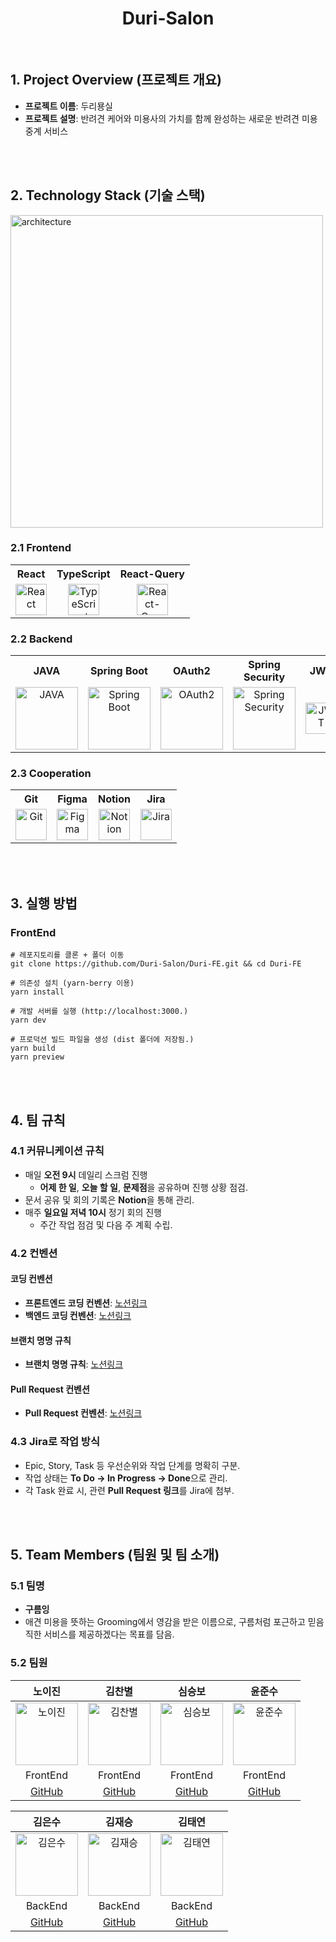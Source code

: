 <div align="center">

# Duri-Salon

</div>

<br/>

## 1. Project Overview (프로젝트 개요)

- **프로젝트 이름**: 두리묭실
- **프로젝트 설명**: 반려견 케어와 미용사의 가치를 함께 완성하는 새로운 반려견 미용 중계 서비스

<br/>
<br/>

## 2. Technology Stack (기술 스택)

<img width="500" alt="architecture" src="https://github.com/user-attachments/assets/cf16f43b-2c78-446e-8799-13a95f91fae3">

### 2.1 Frontend
<table>
  <tr>
    <th>React</th><th>TypeScript</th><th>React-Query</th>
  </tr>
  <tr>
    <td align="center"><img src="https://github.com/user-attachments/assets/e3b49dbb-981b-4804-acf9-012c854a2fd2" alt="React" width="50"></td>
    <td align="center"><img src="https://upload.wikimedia.org/wikipedia/commons/thumb/4/4c/Typescript_logo_2020.svg/1024px-Typescript_logo_2020.svg.png" alt="TypeScript" width="50"></td>
    <td align="center"><img src="https://blog.kakaocdn.net/dn/bn46NQ/btrUYpxt8eu/iIkghrhyYOztpLU3KcTrD0/img.png" alt="React-Query" width="50"></td>
  </tr>
</table>

### 2.2 Backend
<table>
  <tr>
    <th>JAVA</th><th>Spring Boot</th><th>OAuth2</th><th>Spring Security</th><th>JWT</th>
  </tr>
  <tr>
    <td align="center"><img src="https://github.com/user-attachments/assets/5df80afe-5c3d-47c1-9f6d-1549d1b2fc42" alt="JAVA" width="100"></td>
    <td align="center"><img src="https://github.com/user-attachments/assets/4d0c279a-0dfe-4253-b79e-c615935f9aff" alt="Spring Boot" width="100"></td>
<td align="center"><img src="https://encrypted-tbn0.gstatic.com/images?q=tbn:ANd9GcSer4Aw39i08dpwLOdRu_KtK6UOvMDw6Q1Qxw&s" alt="OAuth2" width="100"></td>
    <td align="center"><img src="https://github.com/user-attachments/assets/f4744195-f1d0-44d9-b64c-0a027aaaf05a" alt="Spring Security" width="100"></td>
    <td align="center"><img src="https://github.com/user-attachments/assets/d43d4e63-3d5c-4ba2-a323-a68c6a8924e1" alt="JWT" width="50"></td>
  </tr>
</table>

### 2.3 Cooperation
<table>
  <tr>
    <th>Git</th><th>Figma</th><th>Notion</th><th>Jira</th>
  </tr>
  <tr>
    <td align="center"><img src="https://github.com/user-attachments/assets/483abc38-ed4d-487c-b43a-3963b33430e6" alt="Git" width="50"></td>
    <td align="center"><img src="https://github.com/user-attachments/assets/aa07f6bc-5034-4461-babf-82ada48f36b0" alt="Figma" width="50"></td>
    <td align="center"><img src="https://github.com/user-attachments/assets/34141eb9-deca-416a-a83f-ff9543cc2f9a" alt="Notion" width="50"></td>
    <td align="center"><img src="https://cdn-icons-png.flaticon.com/512/5968/5968875.png" alt="Jira" width="50"></td>
  </tr>
</table>

<br/>
<br/>

## 3. 실행 방법

### FrontEnd

```
# 레포지토리를 클론 + 폴더 이동
git clone https://github.com/Duri-Salon/Duri-FE.git && cd Duri-FE

# 의존성 설치 (yarn-berry 이용)
yarn install

# 개발 서버를 실행 (http://localhost:3000.)
yarn dev

# 프로덕션 빌드 파일을 생성 (dist 폴더에 저장됨.)
yarn build
yarn preview

```

<br />
<br/>

## 4. 팀 규칙

### **4.1 커뮤니케이션 규칙**
- 매일 **오전 9시** 데일리 스크럼 진행
    - **어제 한 일**, **오늘 할 일**, **문제점**을 공유하며 진행 상황 점검.
- 문서 공유 및 회의 기록은 **Notion**을 통해 관리.
- 매주 **일요일 저녁 10시** 정기 회의 진행
    - 주간 작업 점검 및 다음 주 계획 수립.

### **4.2 컨벤션**

#### **코딩 컨벤션**
- **프론트엔드 코딩 컨벤션**: [노션링크](https://checkered-muscari-213.notion.site/f526ae57696c49ddbdfc67662d7971d4?pvs=4)
- **백엔드 코딩 컨벤션**: [노션링크](https://checkered-muscari-213.notion.site/da1788e44f3249799b0f5158e2a4ceb8?pvs=4)

#### **브랜치 명명 규칙**
- **브랜치 명명 규칙**: [노션링크](https://checkered-muscari-213.notion.site/780701593d864f288238478aa6395224?pvs=4)

#### **Pull Request 컨벤션**
- **Pull Request 컨벤션**: [노션링크](https://checkered-muscari-213.notion.site/PR-1dbbb6a28d2d4784964e4e855629656c?pvs=4)


### **4.3 Jira로 작업 방식**
- Epic, Story, Task 등 우선순위와 작업 단계를 명확히 구분.
- 작업 상태는 **To Do → In Progress → Done**으로 관리.
- 각 Task 완료 시, 관련 **Pull Request 링크**를 Jira에 첨부.

<br/>
<br/>


## 5. Team Members (팀원 및 팀 소개)

### 5.1 팀명
- **구름잉**
- 애견 미용을 뜻하는 Grooming에서 영감을 받은 이름으로, 구름처럼 포근하고 믿음직한 서비스를 제공하겠다는 목표를 담음.

### 5.2 팀원
|                   노이진                    |                   김찬별                   |                   심승보                    |                   윤준수                    |
|:----------------------------------------:|:---------------------------------------:|:----------------------------------------:|:----------------------------------------:|
|    <img src="https://avatars.githubusercontent.com/u/52371699?v=4" alt="노이진" width="100">    |   <img src="https://avatars.githubusercontent.com/u/47071366?v=4" alt="김찬별" width="100">    |    <img src="https://avatars.githubusercontent.com/u/112371013?v=4" alt="심승보" width="100">    |    <img src="https://avatars.githubusercontent.com/u/174159935?v=4" alt="윤준수" width="100">    | 
|                 FrontEnd                 |                FrontEnd                 |                 FrontEnd                 |                 FrontEnd                 | 
| [GitHub](https://github.com/leejin-rho) | [GitHub](https://github.com/cksquf98) | [GitHub](https://github.com/seungboshim) |    [GitHub](https://github.com/jueunseuk)    |

|                   김은수                   |                김재승                 |                          김태연                         |
|:---------------------------------------:|:----------------------------------:|:----------------------------------------------------:|
|   <img src="https://avatars.githubusercontent.com/u/159528848?v=4" alt="김은수" width="100">    | <img src="https://avatars.githubusercontent.com/u/117148033?v=4" alt="김재승" width="100"> |          <img src="https://avatars.githubusercontent.com/u/65546884?v=4" alt="김태연" width="100">          |
|                 BackEnd                 |              BackEnd              |                       BackEnd                       |
| [GitHub](https://github.com/delight-es) |             [GitHub](https://github.com/rlawotmd)             |      [GitHub](https://github.com/taeyeon0319) |

<br/>
